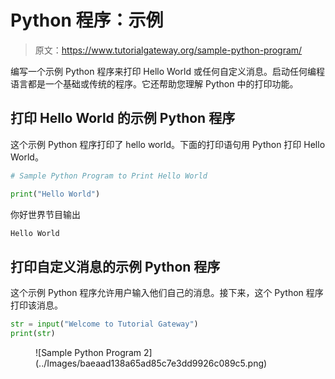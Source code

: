 # Python 程序：示例

> 原文：<https://www.tutorialgateway.org/sample-python-program/>

编写一个示例 Python 程序来打印 Hello World 或任何自定义消息。启动任何编程语言都是一个基础或传统的程序。它还帮助您理解 Python 中的打印功能。

## 打印 Hello World 的示例 Python 程序

这个示例 Python 程序打印了 hello world。下面的打印语句用 Python 打印 Hello World。

```py
# Sample Python Program to Print Hello World

print("Hello World")
```

你好世界节目输出

```py
Hello World
```

## 打印自定义消息的示例 Python 程序

这个示例 Python 程序允许用户输入他们自己的消息。接下来，这个 Python 程序打印该消息。

```py
str = input("Welcome to Tutorial Gateway")
print(str)
```

<figure class="wp-block-image">![Sample Python Program 2](../Images/baeaad138a65ad85c7e3dd9926c089c5.png)</figure>